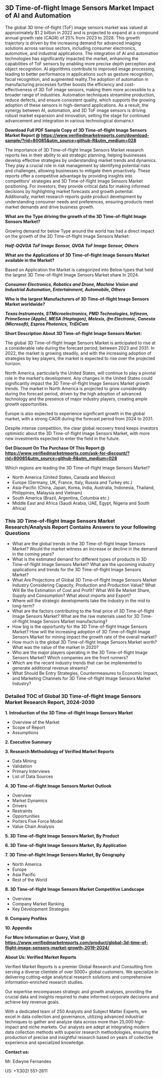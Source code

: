 <h2>3D Time-of-flight Image Sensors Market Impact of AI and Automation</h2>The global 3D time-of-flight (ToF) image sensors market was valued at approximately $1.2 billion in 2022 and is projected to expand at a compound annual growth rate (CAGR) of 25% from 2023 to 2028. This growth trajectory is driven by the increasing demand for advanced imaging solutions across various sectors, including consumer electronics, automotive, and industrial applications. The integration of AI and automation technologies has significantly impacted the market, enhancing the capabilities of ToF sensors by enabling more precise depth perception and object recognition. AI algorithms contribute to improved image processing, leading to better performance in applications such as gesture recognition, facial recognition, and augmented reality.The adoption of automation in manufacturing processes further boosts the efficiency and cost-effectiveness of 3D ToF image sensors, making them more accessible to a broader range of industries. Automation techniques streamline production, reduce defects, and ensure consistent quality, which supports the growing adoption of these sensors in high-demand applications. As a result, the synergy between AI, automation, and 3D ToF image sensors is driving robust market expansion and innovation, setting the stage for continued advancement and integration in various technological domains.t</p><p id="" class=""><strong>Download Full PDF Sample Copy of 3D Time-of-flight Image Sensors Market Report @ <a href="https://www.verifiedmarketreports.com/download-sample/?rid=80085&utm_source=github-R&utm_medium=028" target="_blank">https://www.verifiedmarketreports.com/download-sample/?rid=80085&utm_source=github-R&utm_medium=028</a></strong></p><p>The importance of&nbsp;3D Time-of-flight Image Sensors Market research reports lies in their ability to aid strategic planning, helping businesses develop effective strategies by understanding market trends and dynamics. They play a crucial role in risk management by identifying potential risks and challenges, allowing businesses to mitigate them proactively. These reports offer a competitive advantage by providing insights into competitors' strategies and 3D Time-of-flight Image Sensors Market positioning. For investors, they provide critical data for making informed decisions by highlighting market forecasts and growth potential. Additionally, market research reports guide product development by understanding consumer needs and preferences, ensuring products meet market demands and drive business growth.</p><p><strong>What are the&nbsp;Type driving the growth of the 3D Time-of-flight Image Sensors Market?</strong></p><p id="" class="">Growing demand for below Type around the world has had a direct impact on the growth of the 3D Time-of-flight Image Sensors Market:</p><em><strong>Half-QQVGA ToF Image Sensor, QVGA ToF Image Sensor, Others</strong></em></p><strong>What are the&nbsp;Applications&nbsp;of 3D Time-of-flight Image Sensors Market available in the Market?</strong></p><p id="" class="">Based on Application the Market is categorized into Below types that held the largest 3D Time-of-flight Image Sensors Market share In 2024.</p><em><strong>Consumer Electronics, Robotics and Drone, Machine Vision and Industrial Automation, Entertainment, Automobile, Others</strong></em></p><strong>Who is the largest Manufacturers of 3D Time-of-flight Image Sensors Market worldwide?</strong></p><p><em><strong>Texas Instruments, STMicroelectronics, PMD Technologies, Infineon, PrimeSense (Apple), MESA (Heptagon), Melexis, ifm Electronic, Canesta (Microsoft), Espros Photonics, TriDiCam</strong></em></p><p id="" class=""><strong>Short Description About 3D Time-of-flight Image Sensors Market:</strong></p><p>The global 3D Time-of-flight Image Sensors Market is anticipated to rise at a considerable rate during the forecast period, between 2023 and 2031. In 2022, the market is growing steadily, and with the increasing adoption of strategies by key players, the market is expected to rise over the projected horizon.</p><p>North America, particularly the United States, will continue to play a pivotal role in the market's development. Any changes in the United States could significantly impact the 3D Time-of-flight Image Sensors Market growth trends. The market in North America is projected to grow considerably during the forecast period, driven by the high adoption of advanced technology and the presence of major industry players, creating ample growth opportunities.</p><p>Europe is also expected to experience significant growth in the global market, with a strong CAGR during the forecast period from 2024 to 2031.</p><p>Despite intense competition, the clear global recovery trend keeps investors optimistic about the 3D Time-of-flight Image Sensors Market, with more new investments expected to enter the field in the future.</p><p id="" class=""><strong>Get Discount On The Purchase Of This Report @ <a href="https://www.verifiedmarketreports.com/ask-for-discount/?rid=80085&utm_source=github-R&utm_medium=028" target="_blank">https://www.verifiedmarketreports.com/ask-for-discount/?rid=80085&utm_source=github-R&utm_medium=028</a></strong></p>Which regions are leading the 3D Time-of-flight Image Sensors Market?</p><ul><li>North America (United States, Canada and Mexico)</li><li>Europe (Germany, UK, France, Italy, Russia and Turkey etc.)</li><li>Asia-Pacific (China, Japan, Korea, India, Australia, Indonesia, Thailand, Philippines, Malaysia and Vietnam)</li><li>South America (Brazil, Argentina, Columbia etc.)</li><li>Middle East and Africa (Saudi Arabia, UAE, Egypt, Nigeria and South Africa)</li></ul><h3 id="" class="">This 3D Time-of-flight Image Sensors Market Research/Analysis Report Contains Answers to your following Questions</h3><ul><li>What are the global trends in the 3D Time-of-flight Image Sensors Market? Would the market witness an increase or decline in the demand in the coming years?</li><li>What is the estimated demand for different types of products in 3D Time-of-flight Image Sensors Market? What are the upcoming industry applications and trends for the 3D Time-of-flight Image Sensors Market?</li><li>What Are Projections of Global 3D Time-of-flight Image Sensors Market Industry Considering Capacity, Production and Production Value? What Will Be the Estimation of Cost and Profit? What Will Be Market Share, Supply and Consumption? What about imports and Export?</li><li>Where will the strategic developments take the industry in the mid to long-term?</li><li>What are the factors contributing to the final price of 3D Time-of-flight Image Sensors Market? What are the raw materials used for 3D Time-of-flight Image Sensors Market manufacturing?</li><li>How big is the opportunity for the 3D Time-of-flight Image Sensors Market? How will the increasing adoption of 3D Time-of-flight Image Sensors Market for mining impact the growth rate of the overall market?</li><li>How much is the global 3D Time-of-flight Image Sensors Market worth? What was the value of the market In 2020?</li><li>Who are the major players operating in the 3D Time-of-flight Image Sensors Market? Which companies are the front runners?</li><li>Which are the recent industry trends that can be implemented to generate additional revenue streams?</li><li>What Should Be Entry Strategies, Countermeasures to Economic Impact, and Marketing Channels for 3D Time-of-flight Image Sensors Market Industry?</li></ul><h3 id="" class="">Detailed TOC of Global 3D Time-of-flight Image Sensors Market Research Report, 2024-2030</h3><p id="" class=""><strong>1. Introduction of the 3D Time-of-flight Image Sensors Market</strong></p><ul><li>Overview of the Market</li><li>Scope of Report</li><li>Assumptions</li></ul><p id="" class=""><strong>2. Executive Summary</strong></p><p id="" class=""><strong>3. Research Methodology of Verified Market Reports</strong></p><ul><li>Data Mining</li><li>Validation</li><li>Primary Interviews</li><li>List of Data Sources</li></ul><p id="" class=""><strong>4. 3D Time-of-flight Image Sensors Market Outlook</strong></p><ul><li>Overview</li><li>Market Dynamics</li><li>Drivers</li><li>Restraints</li><li>Opportunities</li><li>Porters Five Force Model</li><li>Value Chain Analysis</li></ul><p id="" class=""><strong>5. 3D Time-of-flight Image Sensors Market, By Product</strong></p><p id="" class=""><strong>6. 3D Time-of-flight Image Sensors Market, By Application</strong></p><p id="" class=""><strong>7. 3D Time-of-flight Image Sensors Market, By Geography</strong></p><ul><li>North America</li><li>Europe</li><li>Asia Pacific</li><li>Rest of the World</li></ul><p id="" class=""><strong>8. 3D Time-of-flight Image Sensors Market Competitive Landscape</strong></p><ul><li>Overview</li><li>Company Market Ranking</li><li>Key Development Strategies</li></ul><p id="" class=""><strong>9. Company Profiles</strong></p><p id="" class=""><strong>10. Appendix</strong></p><p id="" class=""><strong>For More Information or Query, Visit @ <a href="https://www.verifiedmarketreports.com/product/global-3d-time-of-flight-image-sensors-market-growth-2019-2024/" target="_blank">https://www.verifiedmarketreports.com/product/global-3d-time-of-flight-image-sensors-market-growth-2019-2024/</a></strong></p><p id="" class=""><strong>About Us: Verified Market Reports</strong></p><p id="" class="">Verified Market Reports is a premier Global Research and Consulting firm serving a diverse clientele of over 5000+ global customers. We specialize in delivering cutting-edge analytical research solutions and comprehensive information-enriched research studies.</p><p id="" class="">Our expertise encompasses strategic and growth analyses, providing the crucial data and insights required to make informed corporate decisions and achieve key revenue goals.</p><p id="" class="">With a dedicated team of 250 Analysts and Subject Matter Experts, we excel in data collection and governance, utilizing advanced industrial techniques to gather and analyze data across more than 25,000 high-impact and niche markets. Our analysts are adept at integrating modern data collection methods with superior research methodologies, ensuring the production of precise and insightful research based on years of collective experience and specialized knowledge.</p><p id="" class=""><strong>Contact us:</strong></p><p id="" class="">Mr. Edwyne Fernandes</p><p id="" class="">US: +1(302) 551-2611</p>
